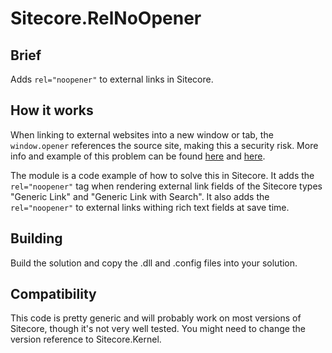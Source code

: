 # Sitecore.RelNoOpener

## Brief
Adds `rel="noopener"` to external links in Sitecore.

## How it works
When linking to external websites into a new window or tab, the `window.opener` references the source site, making this a security risk. More info and example of this problem can be found [here](https://www.jitbit.com/alexblog/256-targetblank---the-most-underestimated-vulnerability-ever/) and [here](https://mathiasbynens.github.io/rel-noopener/).

The module is a code example of how to solve this in Sitecore. It adds the `rel="noopener"` tag when rendering external link fields of the Sitecore types "Generic Link" and "Generic Link with Search". It also adds the `rel="noopener"` to external links withing rich text fields at save time.

## Building
Build the solution and copy the .dll and .config files into your solution.

## Compatibility
This code is pretty generic and will probably work on most versions of Sitecore, though it's not very well tested. You might need to change the version reference to Sitecore.Kernel.



